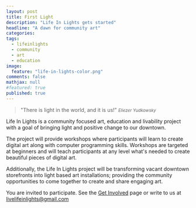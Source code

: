 ```yaml
---
layout: post
title: First Light
description: "Life In Lights gets started"
headline: "A dawn for community art"
categories: 
tags: 
  - lifeinlights
  - community
  - art
  - education
image: 
  feature: "life-in-lights-color.png"
comments: false
mathjax: null
#featured: true
published: true
---
```


>&quot;There is light in the world, and it is us!&quot;
><small><cite title="Eliezer Yudkowsky">Eliezer Yudkowsky</cite></small>

Life In Lights is a community focused art, education and livability project with a goal of bringing light and positive change to our downtown.

The project will provide workshops where participants will learn to create digital art along with computer programming skills. Workshops are targeted at beginners and will teach participants at any level what's needed to create beautiful pieces of digital art. 

Additionally, the Life In Lights project will be transforming vacant downtown storefronts into light based art installations; providing the community opportunities to come together to create and share engaging art.

You are invited to participate. See the [Get Involved](/get-involved) page or write to us at [livelifeinlights@gmail.com](mailto:livelifeinlights@gmail.com)
